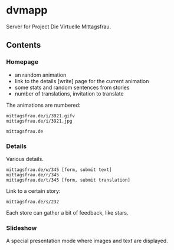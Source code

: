 # dvmapp

Server for Project Die Virtuelle Mittagsfrau.

## Contents

### Homepage

* an random animation
* link to the details [write] page for the current animation
* some stats and random sentences from stories
* number of translations, invitation to translate


The animations are numbered:

```
mittagsfrau.de/i/3921.gifv
mittagsfrau.de/i/3921.jpg
```

```
mittagsfrau.de
```

### Details

Various details.

```
mittagsfrau.de/w/345 [form, submit text]
mittagsfrau.de/r/345
mittagsfrau.de/t/345 [form, submit translation]
```

Link to a certain story:

```
mittagsfrau.de/s/232
```

Each store can gather a bit of feedback, like stars.

### Slideshow

A special presentation mode where images and text are displayed.


